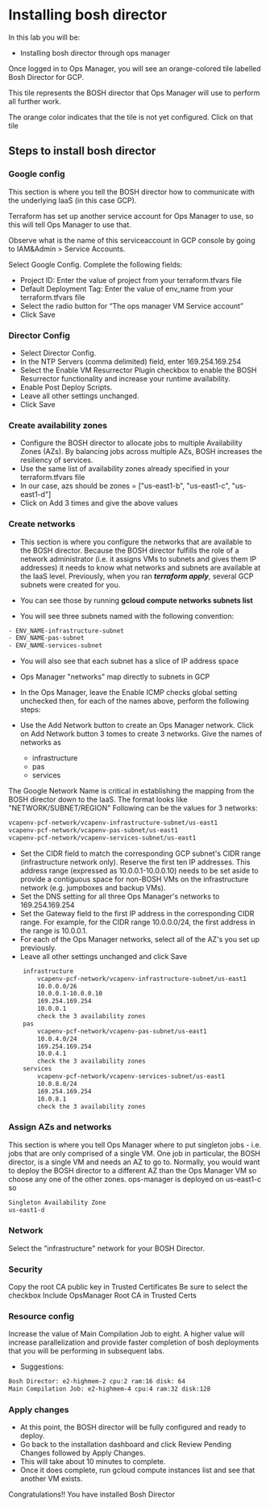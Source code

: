 # Installing bosh director

In this lab you will be:

- Installing bosh director through ops manager

Once logged in to Ops Manager, you will see an orange-colored tile labelled
Bosh Director for GCP.

This tile represents the BOSH director that Ops Manager will use to perform all further work.

The orange color indicates that the tile is not yet configured.
Click on that tile

## Steps to install bosh director

### Google config

This section is where you tell the BOSH director how to communicate with the
underlying IaaS (in this case GCP).

Terraform has set up another service account for Ops Manager to use, so this
will tell Ops Manager to use that.

Observe what is the name of this serviceaccount in GCP console by going to IAM&Admin > Service Accounts.

Select Google Config. Complete the following fields:

- Project ID: Enter the value of project from your terraform.tfvars file
- Default Deployment Tag: Enter the value of env_name from your terraform.tfvars file
- Select the radio button for “The ops manager VM Service account”
- Click Save

### Director Config

- Select Director Config.
- In the NTP Servers (comma delimited) field, enter 169.254.169.254
- Select the Enable VM Resurrector Plugin checkbox to enable the BOSH Resurrector functionality and increase your runtime availability.
- Enable Post Deploy Scripts.
- Leave all other settings unchanged.
- Click Save

### Create availability zones

- Configure the BOSH director to allocate jobs to multiple Availability Zones
(AZs). By balancing jobs across multiple AZs, BOSH increases the resiliency of services.
- Use the same list of availability zones already specified in your
terraform.tfvars file
- In our case, azs should be zones = ["us-east1-b", "us-east1-c", "us-east1-d"]
- Click on Add 3 times and give the above values

### Create networks

- This section is where you configure the networks that are available to the BOSH director. Because the BOSH director fulfills the role of a network administrator (i.e. it assigns VMs to subnets and gives them IP addresses) it needs to know what networks and subnets are available at the IaaS level. Previously, when you ran ***terraform apply***, several GCP subnets were created for you.
- You can see those by running **gcloud compute networks subnets list**

- You will see three subnets named with the following convention:

```bash
- ENV_NAME-infrastructure-subnet
- ENV_NAME-pas-subnet
- ENV_NAME-services-subnet
```

- You will also see that each subnet has a slice of IP address space

- Ops Manager "networks" map directly to subnets in GCP
- In the Ops Manager, leave the Enable ICMP checks global setting unchecked then, for each of the names above, perform the following steps:
- Use the Add Network button to create an Ops Manager network. Click on Add Network button 3 tomes to create 3 networks. Give the names of networks as
  - infrastructure
  - pas
  - services

The Google Network Name is critical in establishing the mapping from the
BOSH director down to the IaaS. The format looks like "NETWORK/SUBNET/REGION"
Following can be the values for 3 networks:

```bash
vcapenv-pcf-network/vcapenv-infrastructure-subnet/us-east1
vcapenv-pcf-network/vcapenv-pas-subnet/us-east1
vcapenv-pcf-network/vcapenv-services-subnet/us-east1
```

- Set the CIDR field to match the corresponding GCP subnet's CIDR range (infrastructure network only). Reserve the first ten IP addresses. This address range (expressed as 10.0.0.1-10.0.0.10) needs to be set aside to provide a contiguous space for non-BOSH VMs on the infrastructure network (e.g. jumpboxes and backup VMs).
- Set the DNS setting for all three Ops Manager's networks to 169.254.169.254
- Set the Gateway field to the first IP address in the corresponding CIDR range. For example, for the CIDR range 10.0.0.0/24, the first address in the range is 10.0.0.1.
- For each of the Ops Manager networks, select all of the AZ's you set up previously.
- Leave all other settings unchanged and click Save

```bash
    infrastructure
        vcapenv-pcf-network/vcapenv-infrastructure-subnet/us-east1
        10.0.0.0/26
        10.0.0.1-10.0.0.10
        169.254.169.254
        10.0.0.1
        check the 3 availability zones
    pas        
        vcapenv-pcf-network/vcapenv-pas-subnet/us-east1
        10.0.4.0/24
        169.254.169.254
        10.0.4.1
        check the 3 availability zones
    services        
        vcapenv-pcf-network/vcapenv-services-subnet/us-east1
        10.0.8.0/24
        169.254.169.254
        10.0.8.1
        check the 3 availability zones   
```

### Assign AZs and networks

This section is where you tell Ops Manager where to put singleton jobs - i.e. jobs that are only comprised of a single VM. One job in particular, the BOSH director, is a single VM and needs an AZ to go to. Normally, you would want to deploy the BOSH director to a different AZ than the Ops Manager VM so choose any one of the other zones. ops-manager is deployed on us-east1-c so

```bash
Singleton Availability Zone 
us-east1-d
```

### Network

Select the "infrastructure" network for your BOSH Director.

### Security

Copy the root CA public key in Trusted Certificates
Be sure to select the checkbox Include OpsManager Root CA in Trusted Certs

### Resource config

Increase the value of Main Compilation Job to eight. A higher value will increase parallelization and provide faster completion of bosh deployments that you will be performing in subsequent labs.

- Suggestions:

```bash
Bosh Director: e2-highmem-2 cpu:2 ram:16 disk: 64
Main Compilation Job: e2-highmem-4 cpu:4 ram:32 disk:128
```

### Apply changes

- At this point, the BOSH director will be fully configured and ready to deploy.
- Go back to the installation dashboard and click Review Pending Changes followed by Apply Changes.
- This will take about 10 minutes to complete.
- Once it does complete, run gcloud compute instances list and see that another VM exists.

Congratulations!! You have installed Bosh Director
